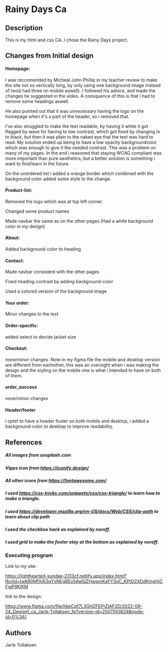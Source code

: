 # Rainy Days Ca

## Description

This is my html and css CA. I chose the Rainy Days project.

## Changes from Initial design

#### Homepage:

I was reccomended by Micheal John Phillip in my teacher review to make the site not so vertically long, by only using one background image instead of two(i had three on mobile aswell). I followed his advice, and made the changes he suggested in the video. A consquence of this is that i had to remove some headings aswell.

He also pointed out that it was unnecessary having the logo on the homepage when it's a part of the header, so i removed that. 

I've also struggled to make the text readable, by having it white it got flagged by wave for having to low contrast, which got fixed by changing in to black, but then it was plain to the naked eye that the text was hard to read. My solution ended up being to have a low opacity backgroundcolor which was enough to give it the needed contrast. This was a problem on many of my pages. In the end i reasoned that staying WCAG compliant was more important than pure aesthetics, but a better solution is something i want to find/learn in the future.  

On the unordered list i added a orange border which combined with the background color added some style to the change.


#### Product-list:

Removed the logo which was at top left corner. 

Changed some product names 

Made navbar the same as on the other pages.(Had a white background color in my design)

#### About:
Added background-color to heading

#### Contact:
Made navbar consistent with the other pages

Fixed heading contrast by adding background-color

Used a colored version of the background image 

#### Your order:
Minor changes to the text

#### Order-specific:
added select to decide jacket size

#### Checkout:
none/minor changes. Note in my figma file the mobile and desktop version are different from eachother, this was an oversight when i was making the design and the styling on the mobile one is what i intended to have on both of them. 

#### order_success
none/minor changes

#### Header/footer
i optet to have a header footer on both mobile and desktop, i added a background-color to desktop to improve readability. 


## References
 ##### All images from unsplash.com 
 ##### Vipps icon from https://iconify.design/
 ##### All other icons from https://fontawesome.com/ 

##### I used https://css-tricks.com/snippets/css/css-triangle/ to learn how to make a triangle. 
##### I used https://developer.mozilla.org/en-US/docs/Web/CSS/clip-path to learn about clip path

##### I used the checkbox hack as explained by noroff.
##### I used grid to make the footer stay at the bottom as explained by noroff. 




### Executing program

Link to my site:

https://lighthearted-sundae-2313cf.netlify.app/index.html?fbclid=IwAR0MfX4I3qYvNEgBEo5AeIQZHwpmKaYY3oC_KPtD2XDdKmgHjCFigP9KlKM


link to the design: 

https://www.figma.com/file/hkeCgf7L3GHZFEPrZIAF2D/2022-09-24_Design1_ca_Jarle-Tollaksen_fp?version-id=2507593624&node-id=0%3A1

## Authors

Jarle Tollaksen

